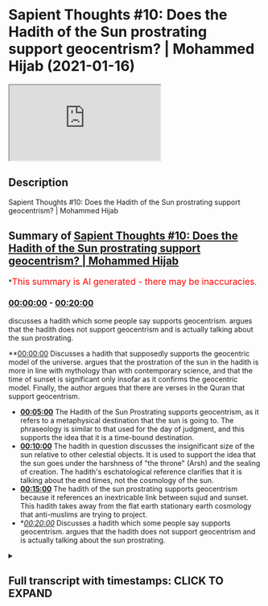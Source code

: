 # Sapient Thoughts #10: Does the Hadith of the Sun prostrating support geocentrism? | Mohammed Hijab (2021-01-16)

<iframe loading='lazy' src='https://www.youtube.com/embed/IQXXeBnVjdo'></iframe>

## Description

Sapient Thoughts #10: Does the Hadith of the Sun prostrating support geocentrism? | Mohammed Hijab

## Summary of [Sapient Thoughts #10: Does the Hadith of the Sun prostrating support geocentrism? | Mohammed Hijab](https://www.youtube.com/watch?v=IQXXeBnVjdo)


*<span style="color:red; font-size:125%">This summary is AI generated - there may be inaccuracies</span>.

### [00:00:00](https://www.youtube.com/watch?v=IQXXeBnVjdo&t=0) - [00:20:00](https://www.youtube.com/watch?v=IQXXeBnVjdo&t=1200)

 discusses a hadith which some people say supports geocentrism. argues that the hadith does not support geocentrism and is actually talking about the sun prostrating.

**[00:00:00](https://www.youtube.com/watch?v=IQXXeBnVjdo&t=0) Discusses a hadith that supposedly supports the geocentric model of the universe. argues that the prostration of the sun in the hadith is more in line with mythology than with contemporary science, and that the time of sunset is significant only insofar as it confirms the geocentric model. Finally, the author argues that there are verses in the Quran that support geocentrism.
* **[00:05:00](https://www.youtube.com/watch?v=IQXXeBnVjdo&t=300)** The Hadith of the Sun Prostrating supports geocentrism, as it refers to a metaphysical destination that the sun is going to. The phraseology is similar to that used for the day of judgment, and this supports the idea that it is a time-bound destination.
* **[00:10:00](https://www.youtube.com/watch?v=IQXXeBnVjdo&t=600)** The hadith in question discusses the insignificant size of the sun relative to other celestial objects. It is used to support the idea that the sun goes under the harshness of "the throne" (Arsh) and the sealing of creation. The hadith's eschatological reference clarifies that it is talking about the end times, not the cosmology of the sun.
* **[00:15:00](https://www.youtube.com/watch?v=IQXXeBnVjdo&t=900)** The hadith of the sun prostrating supports geocentrism because it references an inextricable link between sujud and sunset. This hadith takes away from the flat earth stationary earth cosmology that anti-muslims are trying to project.
* **[00:20:00](https://www.youtube.com/watch?v=IQXXeBnVjdo&t=1200)* Discusses a hadith which some people say supports geocentrism. argues that the hadith does not support geocentrism and is actually talking about the sun prostrating.

<details><summary><h2>Full transcript with timestamps: CLICK TO EXPAND</h2></summary>

[0:00:02](https://youtu.be/IQXXeBnVjdo?t=2) [Music]  
[0:00:16](https://youtu.be/IQXXeBnVjdo?t=16) to another episode of sapient  
[0:00:18](https://youtu.be/IQXXeBnVjdo?t=18) thoughts where we discuss theo  
[0:00:20](https://youtu.be/IQXXeBnVjdo?t=20) philosophical issues  
[0:00:21](https://youtu.be/IQXXeBnVjdo?t=21) we tackle some of those arguments of the  
[0:00:23](https://youtu.be/IQXXeBnVjdo?t=23) detractors of islam  
[0:00:25](https://youtu.be/IQXXeBnVjdo?t=25) in addition to making positive arguments  
[0:00:27](https://youtu.be/IQXXeBnVjdo?t=27) for the veracity  
[0:00:29](https://youtu.be/IQXXeBnVjdo?t=29) of islam today in sha allah what we're  
[0:00:31](https://youtu.be/IQXXeBnVjdo?t=31) going to be doing is dealing with a very  
[0:00:33](https://youtu.be/IQXXeBnVjdo?t=33) prominent hadith that you'll find in  
[0:00:35](https://youtu.be/IQXXeBnVjdo?t=35) many of the  
[0:00:36](https://youtu.be/IQXXeBnVjdo?t=36) anti-islamic apologetics and  
[0:00:39](https://youtu.be/IQXXeBnVjdo?t=39) anti-islamic  
[0:00:40](https://youtu.be/IQXXeBnVjdo?t=40) websites of those individuals who are  
[0:00:42](https://youtu.be/IQXXeBnVjdo?t=42) trying  
[0:00:43](https://youtu.be/IQXXeBnVjdo?t=43) to attack the deen the religion of islam  
[0:00:46](https://youtu.be/IQXXeBnVjdo?t=46) so this is a famous hadith really a  
[0:00:49](https://youtu.be/IQXXeBnVjdo?t=49) cosmological hadith  
[0:00:50](https://youtu.be/IQXXeBnVjdo?t=50) which is mentioned by abu dharr  
[0:00:52](https://youtu.be/IQXXeBnVjdo?t=52) al-khafari and the contention  
[0:00:53](https://youtu.be/IQXXeBnVjdo?t=53) is that this hadith fully supports  
[0:00:56](https://youtu.be/IQXXeBnVjdo?t=56) without a shadow  
[0:00:57](https://youtu.be/IQXXeBnVjdo?t=57) of a doubt a geocentric model  
[0:01:01](https://youtu.be/IQXXeBnVjdo?t=61) and in fact some add to this and say it  
[0:01:04](https://youtu.be/IQXXeBnVjdo?t=64) shows that the quranic picture or that  
[0:01:06](https://youtu.be/IQXXeBnVjdo?t=66) the islamic cosmology  
[0:01:08](https://youtu.be/IQXXeBnVjdo?t=68) generally is that of not only a flat  
[0:01:10](https://youtu.be/IQXXeBnVjdo?t=70) earth which they've said and spoken  
[0:01:12](https://youtu.be/IQXXeBnVjdo?t=72) about and we have a separate video  
[0:01:14](https://youtu.be/IQXXeBnVjdo?t=74) on but one which is flat and stationary  
[0:01:17](https://youtu.be/IQXXeBnVjdo?t=77) and where in which the uh the sun is  
[0:01:20](https://youtu.be/IQXXeBnVjdo?t=80) going around  
[0:01:21](https://youtu.be/IQXXeBnVjdo?t=81) in a geocentric way and thus it's  
[0:01:24](https://youtu.be/IQXXeBnVjdo?t=84) confirming  
[0:01:25](https://youtu.be/IQXXeBnVjdo?t=85) the 7th century you know understanding  
[0:01:28](https://youtu.be/IQXXeBnVjdo?t=88) of cosmology and this is an evidence  
[0:01:31](https://youtu.be/IQXXeBnVjdo?t=91) that it's false so as i've mentioned the  
[0:01:35](https://youtu.be/IQXXeBnVjdo?t=95) discussion of flat earth versus round  
[0:01:37](https://youtu.be/IQXXeBnVjdo?t=97) earth is in a separate video  
[0:01:38](https://youtu.be/IQXXeBnVjdo?t=98) which you can find on this series so if  
[0:01:40](https://youtu.be/IQXXeBnVjdo?t=100) you want to see me talk about that  
[0:01:43](https://youtu.be/IQXXeBnVjdo?t=103) you can pause the video now watch that  
[0:01:44](https://youtu.be/IQXXeBnVjdo?t=104) video and come back  
[0:01:46](https://youtu.be/IQXXeBnVjdo?t=106) now in regards to this particular video  
[0:01:49](https://youtu.be/IQXXeBnVjdo?t=109) let's read the hadith in question and  
[0:01:51](https://youtu.be/IQXXeBnVjdo?t=111) move on  
[0:01:52](https://youtu.be/IQXXeBnVjdo?t=112) to what the specific contentions are so  
[0:01:55](https://youtu.be/IQXXeBnVjdo?t=115) the hadith  
[0:01:56](https://youtu.be/IQXXeBnVjdo?t=116) is narrated by abu dhabi may allah be  
[0:01:59](https://youtu.be/IQXXeBnVjdo?t=119) pleased with him  
[0:02:00](https://youtu.be/IQXXeBnVjdo?t=120) and he said that the prophet sallallahu  
[0:02:01](https://youtu.be/IQXXeBnVjdo?t=121) alaihi wasallam said  
[0:02:04](https://youtu.be/IQXXeBnVjdo?t=124) do you know where the sun set  
[0:02:07](https://youtu.be/IQXXeBnVjdo?t=127) do you know where it goes i said  
[0:02:12](https://youtu.be/IQXXeBnVjdo?t=132) allah and his messenger know best he  
[0:02:14](https://youtu.be/IQXXeBnVjdo?t=134) said it goes and prostrates beneath  
[0:02:16](https://youtu.be/IQXXeBnVjdo?t=136) the throne then it asks for permission  
[0:02:19](https://youtu.be/IQXXeBnVjdo?t=139) to rise  
[0:02:20](https://youtu.be/IQXXeBnVjdo?t=140) and permission is given to it soon it  
[0:02:23](https://youtu.be/IQXXeBnVjdo?t=143) will prostrate  
[0:02:24](https://youtu.be/IQXXeBnVjdo?t=144) and it will ask for permission to rise  
[0:02:27](https://youtu.be/IQXXeBnVjdo?t=147) but permission  
[0:02:27](https://youtu.be/IQXXeBnVjdo?t=147) will not be given to it it will be said  
[0:02:31](https://youtu.be/IQXXeBnVjdo?t=151) to it go back to where you came from  
[0:02:34](https://youtu.be/IQXXeBnVjdo?t=154) so it will arise from its place of  
[0:02:37](https://youtu.be/IQXXeBnVjdo?t=157) setting  
[0:02:37](https://youtu.be/IQXXeBnVjdo?t=157) and that is what allah may allah be  
[0:02:39](https://youtu.be/IQXXeBnVjdo?t=159) glorified may he be glorified  
[0:02:41](https://youtu.be/IQXXeBnVjdo?t=161) refers to in the verse and the son runs  
[0:02:44](https://youtu.be/IQXXeBnVjdo?t=164) on its fixed course for a term appointed  
[0:02:48](https://youtu.be/IQXXeBnVjdo?t=168) and that is a decree of the mighty the  
[0:02:50](https://youtu.be/IQXXeBnVjdo?t=170) all-knowing he's mentioning  
[0:02:52](https://youtu.be/IQXXeBnVjdo?t=172) uh the prophet muhammad mentioning an  
[0:02:53](https://youtu.be/IQXXeBnVjdo?t=173) ayah surah asi in chapter 36 verse  
[0:02:56](https://youtu.be/IQXXeBnVjdo?t=176) number 38  
[0:02:59](https://youtu.be/IQXXeBnVjdo?t=179) that the son runs on an or on a fixed  
[0:03:02](https://youtu.be/IQXXeBnVjdo?t=182) uh term decreed  
[0:03:06](https://youtu.be/IQXXeBnVjdo?t=186) so let's talk about what the contentions  
[0:03:08](https://youtu.be/IQXXeBnVjdo?t=188) are the contentions really you could say  
[0:03:10](https://youtu.be/IQXXeBnVjdo?t=190) are three in number three main  
[0:03:12](https://youtu.be/IQXXeBnVjdo?t=192) contentions  
[0:03:13](https://youtu.be/IQXXeBnVjdo?t=193) the first one relates to this  
[0:03:14](https://youtu.be/IQXXeBnVjdo?t=194) prostration of the sun what do we  
[0:03:16](https://youtu.be/IQXXeBnVjdo?t=196) understand  
[0:03:17](https://youtu.be/IQXXeBnVjdo?t=197) from this uh hadith when we talk about  
[0:03:19](https://youtu.be/IQXXeBnVjdo?t=199) the prostration of the sun  
[0:03:21](https://youtu.be/IQXXeBnVjdo?t=201) is it to be suggested that this is an  
[0:03:23](https://youtu.be/IQXXeBnVjdo?t=203) anthropomorphic or a personified picture  
[0:03:25](https://youtu.be/IQXXeBnVjdo?t=205) of the celestial  
[0:03:26](https://youtu.be/IQXXeBnVjdo?t=206) sphere that is the sun and isn't this  
[0:03:29](https://youtu.be/IQXXeBnVjdo?t=209) more in line with mythology  
[0:03:31](https://youtu.be/IQXXeBnVjdo?t=211) and ancient legend than it is with the  
[0:03:33](https://youtu.be/IQXXeBnVjdo?t=213) scientific contemporaneous reality that  
[0:03:35](https://youtu.be/IQXXeBnVjdo?t=215) we know  
[0:03:36](https://youtu.be/IQXXeBnVjdo?t=216) from examination and from uh  
[0:03:40](https://youtu.be/IQXXeBnVjdo?t=220) advances in science that's number one  
[0:03:42](https://youtu.be/IQXXeBnVjdo?t=222) the second thing is about  
[0:03:43](https://youtu.be/IQXXeBnVjdo?t=223) that the the going how could the sun be  
[0:03:46](https://youtu.be/IQXXeBnVjdo?t=226) going  
[0:03:47](https://youtu.be/IQXXeBnVjdo?t=227) uh underneath the throne and this shows  
[0:03:50](https://youtu.be/IQXXeBnVjdo?t=230) they say  
[0:03:51](https://youtu.be/IQXXeBnVjdo?t=231) the fact that the sun is going somewhere  
[0:03:53](https://youtu.be/IQXXeBnVjdo?t=233) in sunset  
[0:03:54](https://youtu.be/IQXXeBnVjdo?t=234) that it's confirming they say the  
[0:03:57](https://youtu.be/IQXXeBnVjdo?t=237) geocentric picture  
[0:03:59](https://youtu.be/IQXXeBnVjdo?t=239) thirdly they say the time of sunset so  
[0:04:02](https://youtu.be/IQXXeBnVjdo?t=242) why is it that the time of sunset is in  
[0:04:04](https://youtu.be/IQXXeBnVjdo?t=244) any way significant  
[0:04:05](https://youtu.be/IQXXeBnVjdo?t=245) knowing that sunset is at different  
[0:04:07](https://youtu.be/IQXXeBnVjdo?t=247) times at different points of the round  
[0:04:08](https://youtu.be/IQXXeBnVjdo?t=248) earth  
[0:04:10](https://youtu.be/IQXXeBnVjdo?t=250) i know there may be some flat earth is  
[0:04:12](https://youtu.be/IQXXeBnVjdo?t=252) listening to this  
[0:04:13](https://youtu.be/IQXXeBnVjdo?t=253) and as i've said there's a video for you  
[0:04:15](https://youtu.be/IQXXeBnVjdo?t=255) guys or for other people  
[0:04:17](https://youtu.be/IQXXeBnVjdo?t=257) uh about the flowers so that's these are  
[0:04:19](https://youtu.be/IQXXeBnVjdo?t=259) the three main contentions  
[0:04:21](https://youtu.be/IQXXeBnVjdo?t=261) so let's deal with them one by one and  
[0:04:24](https://youtu.be/IQXXeBnVjdo?t=264) in terms of verses of the quran  
[0:04:26](https://youtu.be/IQXXeBnVjdo?t=266) we'll be discussing those verses  
[0:04:29](https://youtu.be/IQXXeBnVjdo?t=269) of the quran which people try to use to  
[0:04:31](https://youtu.be/IQXXeBnVjdo?t=271) refer to geocentrism  
[0:04:33](https://youtu.be/IQXXeBnVjdo?t=273) in an entirely different video so the  
[0:04:35](https://youtu.be/IQXXeBnVjdo?t=275) first issue that people have  
[0:04:36](https://youtu.be/IQXXeBnVjdo?t=276) is in relation to prostration they say  
[0:04:39](https://youtu.be/IQXXeBnVjdo?t=279) what is this prostration  
[0:04:49](https://youtu.be/IQXXeBnVjdo?t=289) that everything in the heavens and the  
[0:04:51](https://youtu.be/IQXXeBnVjdo?t=291) earth  
[0:04:53](https://youtu.be/IQXXeBnVjdo?t=293) you know glorifies allah and nothing  
[0:04:57](https://youtu.be/IQXXeBnVjdo?t=297) in the heavens and the earth does  
[0:04:58](https://youtu.be/IQXXeBnVjdo?t=298) anything but glorify  
[0:05:00](https://youtu.be/IQXXeBnVjdo?t=300) allah but you do not understand the way  
[0:05:03](https://youtu.be/IQXXeBnVjdo?t=303) in which  
[0:05:04](https://youtu.be/IQXXeBnVjdo?t=304) that takes place so this verse shows  
[0:05:07](https://youtu.be/IQXXeBnVjdo?t=307) that the celestial bodies the inanimate  
[0:05:10](https://youtu.be/IQXXeBnVjdo?t=310) objects all of those things  
[0:05:12](https://youtu.be/IQXXeBnVjdo?t=312) in the world whether living or not has a  
[0:05:15](https://youtu.be/IQXXeBnVjdo?t=315) means  
[0:05:16](https://youtu.be/IQXXeBnVjdo?t=316) of glorifying allah and this is actually  
[0:05:19](https://youtu.be/IQXXeBnVjdo?t=319) in the realm  
[0:05:20](https://youtu.be/IQXXeBnVjdo?t=320) of the metaphysical so science does not  
[0:05:23](https://youtu.be/IQXXeBnVjdo?t=323) tap  
[0:05:23](https://youtu.be/IQXXeBnVjdo?t=323) into this and it has nothing to do with  
[0:05:26](https://youtu.be/IQXXeBnVjdo?t=326) science  
[0:05:26](https://youtu.be/IQXXeBnVjdo?t=326) in fact the quran explicitly says  
[0:05:29](https://youtu.be/IQXXeBnVjdo?t=329) let's be hap in other words  
[0:05:33](https://youtu.be/IQXXeBnVjdo?t=333) the sun and the moon and or the universe  
[0:05:37](https://youtu.be/IQXXeBnVjdo?t=337) it has a way of glorifying allah  
[0:05:39](https://youtu.be/IQXXeBnVjdo?t=339) subhanahu wa ta'ala  
[0:05:41](https://youtu.be/IQXXeBnVjdo?t=341) which is distinctly different distinctly  
[0:05:44](https://youtu.be/IQXXeBnVjdo?t=344) different from the way in which we do so  
[0:05:46](https://youtu.be/IQXXeBnVjdo?t=346) so to try and impose an  
[0:05:48](https://youtu.be/IQXXeBnVjdo?t=348) anthropomorphized or a personified  
[0:05:50](https://youtu.be/IQXXeBnVjdo?t=350) understanding on the celestial spheres  
[0:05:53](https://youtu.be/IQXXeBnVjdo?t=353) or the inanimate objects  
[0:05:55](https://youtu.be/IQXXeBnVjdo?t=355) is nothing but going against the quran  
[0:05:58](https://youtu.be/IQXXeBnVjdo?t=358) and a misunderstanding of the entirety  
[0:06:00](https://youtu.be/IQXXeBnVjdo?t=360) of the quran  
[0:06:00](https://youtu.be/IQXXeBnVjdo?t=360) so the prostration is not a prostration  
[0:06:03](https://youtu.be/IQXXeBnVjdo?t=363) like  
[0:06:04](https://youtu.be/IQXXeBnVjdo?t=364) you know where you put your head on the  
[0:06:05](https://youtu.be/IQXXeBnVjdo?t=365) floor or the fact that prostration  
[0:06:07](https://youtu.be/IQXXeBnVjdo?t=367) requires  
[0:06:08](https://youtu.be/IQXXeBnVjdo?t=368) stationary action from the human actor  
[0:06:11](https://youtu.be/IQXXeBnVjdo?t=371) in fact  
[0:06:12](https://youtu.be/IQXXeBnVjdo?t=372) with different uh species different  
[0:06:15](https://youtu.be/IQXXeBnVjdo?t=375) animals different inanimate objects  
[0:06:17](https://youtu.be/IQXXeBnVjdo?t=377) different spheres  
[0:06:18](https://youtu.be/IQXXeBnVjdo?t=378) the the prostration does not in any way  
[0:06:20](https://youtu.be/IQXXeBnVjdo?t=380) need to be correlated  
[0:06:22](https://youtu.be/IQXXeBnVjdo?t=382) with such human prostration it's not  
[0:06:24](https://youtu.be/IQXXeBnVjdo?t=384) like the sun is growing  
[0:06:25](https://youtu.be/IQXXeBnVjdo?t=385) arms and a forehead and is throwing  
[0:06:27](https://youtu.be/IQXXeBnVjdo?t=387) itself on the floor  
[0:06:29](https://youtu.be/IQXXeBnVjdo?t=389) this is not the understanding in fact  
[0:06:30](https://youtu.be/IQXXeBnVjdo?t=390) the quran refutes this understanding  
[0:06:32](https://youtu.be/IQXXeBnVjdo?t=392) very categorically  
[0:06:34](https://youtu.be/IQXXeBnVjdo?t=394) so this very literary it's not even  
[0:06:37](https://youtu.be/IQXXeBnVjdo?t=397) literal it's a literalistic reading  
[0:06:39](https://youtu.be/IQXXeBnVjdo?t=399) of the quran the hadith is is is the  
[0:06:42](https://youtu.be/IQXXeBnVjdo?t=402) first point  
[0:06:43](https://youtu.be/IQXXeBnVjdo?t=403) is the first point of confusion for  
[0:06:45](https://youtu.be/IQXXeBnVjdo?t=405) those individuals who try and ask about  
[0:06:47](https://youtu.be/IQXXeBnVjdo?t=407) the prostration  
[0:06:48](https://youtu.be/IQXXeBnVjdo?t=408) so clearly here the prostration is  
[0:06:50](https://youtu.be/IQXXeBnVjdo?t=410) referring to something which is  
[0:06:52](https://youtu.be/IQXXeBnVjdo?t=412) metaphysical and untappable by the  
[0:06:54](https://youtu.be/IQXXeBnVjdo?t=414) scientific method  
[0:06:55](https://youtu.be/IQXXeBnVjdo?t=415) and one can say that you know the  
[0:06:57](https://youtu.be/IQXXeBnVjdo?t=417) prostration not just the prostration  
[0:07:00](https://youtu.be/IQXXeBnVjdo?t=420) but the submission of the sun  
[0:07:03](https://youtu.be/IQXXeBnVjdo?t=423) the islam and the sujood of the sun  
[0:07:06](https://youtu.be/IQXXeBnVjdo?t=426) is expected since allah subhanahu wa  
[0:07:09](https://youtu.be/IQXXeBnVjdo?t=429) ta'ala  
[0:07:09](https://youtu.be/IQXXeBnVjdo?t=429) talks about that the heavens and the  
[0:07:12](https://youtu.be/IQXXeBnVjdo?t=432) earth will obey  
[0:07:14](https://youtu.be/IQXXeBnVjdo?t=434) allah  
[0:07:16](https://youtu.be/IQXXeBnVjdo?t=436) willingly or unwillingly in other words  
[0:07:18](https://youtu.be/IQXXeBnVjdo?t=438) they're obeying the laws of allah  
[0:07:20](https://youtu.be/IQXXeBnVjdo?t=440) subhanahu wa'ta'ala  
[0:07:21](https://youtu.be/IQXXeBnVjdo?t=441) now some individuals will say so why  
[0:07:24](https://youtu.be/IQXXeBnVjdo?t=444) does the hadith say that the prophet  
[0:07:26](https://youtu.be/IQXXeBnVjdo?t=446) muhammad sallam is saying that the sun  
[0:07:28](https://youtu.be/IQXXeBnVjdo?t=448) is going somewhere or to an appointed  
[0:07:32](https://youtu.be/IQXXeBnVjdo?t=452) destination in the first place  
[0:07:34](https://youtu.be/IQXXeBnVjdo?t=454) now i want you guys to to understand in  
[0:07:37](https://youtu.be/IQXXeBnVjdo?t=457) the arabic language there's two things  
[0:07:38](https://youtu.be/IQXXeBnVjdo?t=458) something called  
[0:07:39](https://youtu.be/IQXXeBnVjdo?t=459) zaman and that basically  
[0:07:43](https://youtu.be/IQXXeBnVjdo?t=463) when you're referring to destinations  
[0:07:45](https://youtu.be/IQXXeBnVjdo?t=465) there are two types of destination  
[0:07:47](https://youtu.be/IQXXeBnVjdo?t=467) time-bound ones and place-bound  
[0:07:50](https://youtu.be/IQXXeBnVjdo?t=470) ones as we'll come to know with this  
[0:07:53](https://youtu.be/IQXXeBnVjdo?t=473) particular hadith and the area in which  
[0:07:56](https://youtu.be/IQXXeBnVjdo?t=476) links with this particular which the  
[0:07:58](https://youtu.be/IQXXeBnVjdo?t=478) prophet sallah mentioned itself  
[0:08:01](https://youtu.be/IQXXeBnVjdo?t=481) the son we know from tafsir  
[0:08:04](https://youtu.be/IQXXeBnVjdo?t=484) is going towards the day of judgment  
[0:08:08](https://youtu.be/IQXXeBnVjdo?t=488) and this is the tafseer of chapter 36  
[0:08:10](https://youtu.be/IQXXeBnVjdo?t=490) number 38 where it says  
[0:08:14](https://youtu.be/IQXXeBnVjdo?t=494) that the sun is running to a destination  
[0:08:18](https://youtu.be/IQXXeBnVjdo?t=498) what destination is it is a time-bound  
[0:08:20](https://youtu.be/IQXXeBnVjdo?t=500) destination or is it a place-bound  
[0:08:21](https://youtu.be/IQXXeBnVjdo?t=501) destination  
[0:08:22](https://youtu.be/IQXXeBnVjdo?t=502) so the exegetes of islam the medieval  
[0:08:24](https://youtu.be/IQXXeBnVjdo?t=504) exegetes are talking about the end of  
[0:08:27](https://youtu.be/IQXXeBnVjdo?t=507) day so this is  
[0:08:28](https://youtu.be/IQXXeBnVjdo?t=508) eschatological in nature it's not  
[0:08:30](https://youtu.be/IQXXeBnVjdo?t=510) talking about a particular place where  
[0:08:32](https://youtu.be/IQXXeBnVjdo?t=512) in which this is going  
[0:08:34](https://youtu.be/IQXXeBnVjdo?t=514) uh whether this those who espouse the  
[0:08:36](https://youtu.be/IQXXeBnVjdo?t=516) scientific miracles narrative says the  
[0:08:38](https://youtu.be/IQXXeBnVjdo?t=518) solar apex  
[0:08:39](https://youtu.be/IQXXeBnVjdo?t=519) and those who want to talk about the uh  
[0:08:42](https://youtu.be/IQXXeBnVjdo?t=522) you know the  
[0:08:43](https://youtu.be/IQXXeBnVjdo?t=523) the scientific errors narrative are  
[0:08:44](https://youtu.be/IQXXeBnVjdo?t=524) going to say is beneath the earth  
[0:08:46](https://youtu.be/IQXXeBnVjdo?t=526) both of which are not indicated by the  
[0:08:48](https://youtu.be/IQXXeBnVjdo?t=528) primary text and what's the evidence of  
[0:08:50](https://youtu.be/IQXXeBnVjdo?t=530) this  
[0:08:51](https://youtu.be/IQXXeBnVjdo?t=531) the evidence of this is the exact  
[0:08:52](https://youtu.be/IQXXeBnVjdo?t=532) phraseology the exact terminology  
[0:08:55](https://youtu.be/IQXXeBnVjdo?t=535) of the of the hab of going is mentioned  
[0:08:58](https://youtu.be/IQXXeBnVjdo?t=538) in the quran where is it mentioned is  
[0:09:00](https://youtu.be/IQXXeBnVjdo?t=540) mentioned in chapter 37  
[0:09:02](https://youtu.be/IQXXeBnVjdo?t=542) and verse number 99 well well where the  
[0:09:04](https://youtu.be/IQXXeBnVjdo?t=544) allah  
[0:09:05](https://youtu.be/IQXXeBnVjdo?t=545) narrates that ibrahim is saying  
[0:09:11](https://youtu.be/IQXXeBnVjdo?t=551) i am going to allah and he will guide me  
[0:09:15](https://youtu.be/IQXXeBnVjdo?t=555) the same  
[0:09:16](https://youtu.be/IQXXeBnVjdo?t=556) exact phraseology  
[0:09:20](https://youtu.be/IQXXeBnVjdo?t=560) i am going now what does this mean does  
[0:09:23](https://youtu.be/IQXXeBnVjdo?t=563) that mean that  
[0:09:24](https://youtu.be/IQXXeBnVjdo?t=564) somehow abraham is doing an israel  
[0:09:27](https://youtu.be/IQXXeBnVjdo?t=567) maharaja you know of his own no it  
[0:09:29](https://youtu.be/IQXXeBnVjdo?t=569) doesn't mean that it means  
[0:09:31](https://youtu.be/IQXXeBnVjdo?t=571) as qatar says that this is in many ways  
[0:09:33](https://youtu.be/IQXXeBnVjdo?t=573) a figurative  
[0:09:35](https://youtu.be/IQXXeBnVjdo?t=575) kind of going or if you don't want to  
[0:09:37](https://youtu.be/IQXXeBnVjdo?t=577) say it's a figurative kind of going  
[0:09:39](https://youtu.be/IQXXeBnVjdo?t=579) uh or something which is metaphoric then  
[0:09:41](https://youtu.be/IQXXeBnVjdo?t=581) you could say he is going with his  
[0:09:43](https://youtu.be/IQXXeBnVjdo?t=583) as pattada says who's part of the self  
[0:09:45](https://youtu.be/IQXXeBnVjdo?t=585) of the predecessors  
[0:09:47](https://youtu.be/IQXXeBnVjdo?t=587) he says this means that ibrahim is going  
[0:09:50](https://youtu.be/IQXXeBnVjdo?t=590) with his hammel  
[0:09:51](https://youtu.be/IQXXeBnVjdo?t=591) with his knee with his kalb with his  
[0:09:53](https://youtu.be/IQXXeBnVjdo?t=593) knee meaning with his intentions with  
[0:09:54](https://youtu.be/IQXXeBnVjdo?t=594) his khal meaning with his heart meaning  
[0:09:56](https://youtu.be/IQXXeBnVjdo?t=596) this the hab or this going it's not  
[0:09:59](https://youtu.be/IQXXeBnVjdo?t=599) talking about  
[0:10:00](https://youtu.be/IQXXeBnVjdo?t=600) a place bound going now bear that in  
[0:10:03](https://youtu.be/IQXXeBnVjdo?t=603) mind  
[0:10:04](https://youtu.be/IQXXeBnVjdo?t=604) because there's another hadith which is  
[0:10:05](https://youtu.be/IQXXeBnVjdo?t=605) extremely important  
[0:10:07](https://youtu.be/IQXXeBnVjdo?t=607) maybe ironically but definitely  
[0:10:08](https://youtu.be/IQXXeBnVjdo?t=608) interestingly narrated also by abu dhabi  
[0:10:12](https://youtu.be/IQXXeBnVjdo?t=612) i'll tell you why this is important he  
[0:10:14](https://youtu.be/IQXXeBnVjdo?t=614) says that the prophet muhammad said  
[0:10:16](https://youtu.be/IQXXeBnVjdo?t=616) the seven heavens and the seventh earth  
[0:10:18](https://youtu.be/IQXXeBnVjdo?t=618) in comparison to the corsi is nothing  
[0:10:20](https://youtu.be/IQXXeBnVjdo?t=620) but  
[0:10:21](https://youtu.be/IQXXeBnVjdo?t=621) a ring thrown in the desert and  
[0:10:24](https://youtu.be/IQXXeBnVjdo?t=624) certainly the hugeness of the hajj over  
[0:10:25](https://youtu.be/IQXXeBnVjdo?t=625) the course is like the desert over that  
[0:10:27](https://youtu.be/IQXXeBnVjdo?t=627) ring allahu akbar  
[0:10:29](https://youtu.be/IQXXeBnVjdo?t=629) allah the magnitude  
[0:10:33](https://youtu.be/IQXXeBnVjdo?t=633) of the hulk of the creation of allah  
[0:10:35](https://youtu.be/IQXXeBnVjdo?t=635) subhanahu wa ta'ala  
[0:10:36](https://youtu.be/IQXXeBnVjdo?t=636) look at that that the entire seven  
[0:10:39](https://youtu.be/IQXXeBnVjdo?t=639) heavens  
[0:10:40](https://youtu.be/IQXXeBnVjdo?t=640) is like a ring thrown in the desert  
[0:10:42](https://youtu.be/IQXXeBnVjdo?t=642) compared to the kursi now the corsi is  
[0:10:44](https://youtu.be/IQXXeBnVjdo?t=644) roughly translated as the footstool of  
[0:10:46](https://youtu.be/IQXXeBnVjdo?t=646) allah subhanahu wa ta'ala but it's  
[0:10:47](https://youtu.be/IQXXeBnVjdo?t=647) something which is not  
[0:10:49](https://youtu.be/IQXXeBnVjdo?t=649) okay they cannot be imagined and then  
[0:10:51](https://youtu.be/IQXXeBnVjdo?t=651) that compared to the arsh which is the  
[0:10:52](https://youtu.be/IQXXeBnVjdo?t=652) throne  
[0:10:53](https://youtu.be/IQXXeBnVjdo?t=653) and also the sealing of creation is is  
[0:10:56](https://youtu.be/IQXXeBnVjdo?t=656) insignificant as well  
[0:10:58](https://youtu.be/IQXXeBnVjdo?t=658) now why am i mentioning this because the  
[0:11:01](https://youtu.be/IQXXeBnVjdo?t=661) question is  
[0:11:02](https://youtu.be/IQXXeBnVjdo?t=662) is there something that the sun does or  
[0:11:05](https://youtu.be/IQXXeBnVjdo?t=665) could there be on the  
[0:11:06](https://youtu.be/IQXXeBnVjdo?t=666) islamic cosmology something that the sun  
[0:11:10](https://youtu.be/IQXXeBnVjdo?t=670) does or somewhere  
[0:11:11](https://youtu.be/IQXXeBnVjdo?t=671) where the insignificant sun which is  
[0:11:14](https://youtu.be/IQXXeBnVjdo?t=674) placed  
[0:11:15](https://youtu.be/IQXXeBnVjdo?t=675) in the dunya in the worldly heaven how  
[0:11:18](https://youtu.be/IQXXeBnVjdo?t=678) do we know it's in the worldly heaven  
[0:11:19](https://youtu.be/IQXXeBnVjdo?t=679) because allah says  
[0:11:24](https://youtu.be/IQXXeBnVjdo?t=684) anywhere with the celestial objects in  
[0:11:26](https://youtu.be/IQXXeBnVjdo?t=686) chapter 67 verse number four  
[0:11:28](https://youtu.be/IQXXeBnVjdo?t=688) that is dunya so one of the seven  
[0:11:31](https://youtu.be/IQXXeBnVjdo?t=691) heavens  
[0:11:32](https://youtu.be/IQXXeBnVjdo?t=692) and then you have the kursi which is  
[0:11:34](https://youtu.be/IQXXeBnVjdo?t=694) like a ring compared to that  
[0:11:36](https://youtu.be/IQXXeBnVjdo?t=696) the movement of the sun in in this  
[0:11:38](https://youtu.be/IQXXeBnVjdo?t=698) context of the grand  
[0:11:40](https://youtu.be/IQXXeBnVjdo?t=700) scheme the cosmological grand scheme of  
[0:11:43](https://youtu.be/IQXXeBnVjdo?t=703) things  
[0:11:44](https://youtu.be/IQXXeBnVjdo?t=704) is completely insignificant  
[0:11:47](https://youtu.be/IQXXeBnVjdo?t=707) does it mean to say that and this is  
[0:11:49](https://youtu.be/IQXXeBnVjdo?t=709) another question does it mean to say  
[0:11:51](https://youtu.be/IQXXeBnVjdo?t=711) that if it's going under the harsh  
[0:11:53](https://youtu.be/IQXXeBnVjdo?t=713) is the assumption the false assumption  
[0:11:56](https://youtu.be/IQXXeBnVjdo?t=716) that  
[0:11:57](https://youtu.be/IQXXeBnVjdo?t=717) it wasn't underdarsh in the first place  
[0:11:59](https://youtu.be/IQXXeBnVjdo?t=719) or the throne  
[0:12:00](https://youtu.be/IQXXeBnVjdo?t=720) it must have been underdarsh because  
[0:12:02](https://youtu.be/IQXXeBnVjdo?t=722) according to this hadith i've just  
[0:12:03](https://youtu.be/IQXXeBnVjdo?t=723) mentioned  
[0:12:04](https://youtu.be/IQXXeBnVjdo?t=724) and other things in the quran as well  
[0:12:08](https://youtu.be/IQXXeBnVjdo?t=728) other that  
[0:12:12](https://youtu.be/IQXXeBnVjdo?t=732) the throne is the ceiling of creation so  
[0:12:15](https://youtu.be/IQXXeBnVjdo?t=735) there's nothing that can be  
[0:12:17](https://youtu.be/IQXXeBnVjdo?t=737) contained within the creation that would  
[0:12:19](https://youtu.be/IQXXeBnVjdo?t=739) not be in any way under the arch in the  
[0:12:21](https://youtu.be/IQXXeBnVjdo?t=741) first place  
[0:12:22](https://youtu.be/IQXXeBnVjdo?t=742) from the quranic cosmological  
[0:12:24](https://youtu.be/IQXXeBnVjdo?t=744) perspective thus  
[0:12:26](https://youtu.be/IQXXeBnVjdo?t=746) the sun was always underneath dash  
[0:12:30](https://youtu.be/IQXXeBnVjdo?t=750) in as much the same way as ibrahim was  
[0:12:32](https://youtu.be/IQXXeBnVjdo?t=752) always on the earth  
[0:12:34](https://youtu.be/IQXXeBnVjdo?t=754) when he said innit  
[0:12:38](https://youtu.be/IQXXeBnVjdo?t=758) and so it's not insignificant to say  
[0:12:40](https://youtu.be/IQXXeBnVjdo?t=760) that i'm going somewhere or that someone  
[0:12:42](https://youtu.be/IQXXeBnVjdo?t=762) is going somewhere  
[0:12:43](https://youtu.be/IQXXeBnVjdo?t=763) or to some time when in fact they are  
[0:12:47](https://youtu.be/IQXXeBnVjdo?t=767) staying  
[0:12:47](https://youtu.be/IQXXeBnVjdo?t=767) in the same course that they are on a  
[0:12:50](https://youtu.be/IQXXeBnVjdo?t=770) physical  
[0:12:51](https://youtu.be/IQXXeBnVjdo?t=771) trajectory level so this question of  
[0:12:55](https://youtu.be/IQXXeBnVjdo?t=775) going somewhere that the hab the going  
[0:12:59](https://youtu.be/IQXXeBnVjdo?t=779) of the sun is one that has been confused  
[0:13:02](https://youtu.be/IQXXeBnVjdo?t=782) by the compounded ignorance of those who  
[0:13:05](https://youtu.be/IQXXeBnVjdo?t=785) fail to look  
[0:13:06](https://youtu.be/IQXXeBnVjdo?t=786) at the entire corpus of the quran and  
[0:13:08](https://youtu.be/IQXXeBnVjdo?t=788) sunnah  
[0:13:09](https://youtu.be/IQXXeBnVjdo?t=789) especially in the phraseological usage  
[0:13:12](https://youtu.be/IQXXeBnVjdo?t=792) of the key terms  
[0:13:13](https://youtu.be/IQXXeBnVjdo?t=793) that we have just mentioned also to add  
[0:13:16](https://youtu.be/IQXXeBnVjdo?t=796) it's very important we said we started  
[0:13:17](https://youtu.be/IQXXeBnVjdo?t=797) this segment off by talking about that  
[0:13:20](https://youtu.be/IQXXeBnVjdo?t=800) there are two kinds of  
[0:13:21](https://youtu.be/IQXXeBnVjdo?t=801) zeman and mccann or place and time okay  
[0:13:24](https://youtu.be/IQXXeBnVjdo?t=804) in the arabic language and both of them  
[0:13:25](https://youtu.be/IQXXeBnVjdo?t=805) have  
[0:13:26](https://youtu.be/IQXXeBnVjdo?t=806) for all intents and purposes exactly the  
[0:13:28](https://youtu.be/IQXXeBnVjdo?t=808) same grammatical  
[0:13:29](https://youtu.be/IQXXeBnVjdo?t=809) and usually the same phraseological and  
[0:13:32](https://youtu.be/IQXXeBnVjdo?t=812) semantical  
[0:13:32](https://youtu.be/IQXXeBnVjdo?t=812) structures now here we said  
[0:13:36](https://youtu.be/IQXXeBnVjdo?t=816) that the the hab of the sun or the going  
[0:13:40](https://youtu.be/IQXXeBnVjdo?t=820) of the sun  
[0:13:41](https://youtu.be/IQXXeBnVjdo?t=821) is not in reference to the  
[0:13:44](https://youtu.be/IQXXeBnVjdo?t=824) actual going the physical going but in  
[0:13:47](https://youtu.be/IQXXeBnVjdo?t=827) fact it's about it's a time  
[0:13:48](https://youtu.be/IQXXeBnVjdo?t=828) bound  
[0:13:52](https://youtu.be/IQXXeBnVjdo?t=832) not mccann restriction and what is the  
[0:13:54](https://youtu.be/IQXXeBnVjdo?t=834) evidence of this from the sunnah  
[0:13:56](https://youtu.be/IQXXeBnVjdo?t=836) the evidence of this from the sunnah is  
[0:13:58](https://youtu.be/IQXXeBnVjdo?t=838) that the prophet muhammad  
[0:14:02](https://youtu.be/IQXXeBnVjdo?t=842) he ended the hadith with the vikra or  
[0:14:06](https://youtu.be/IQXXeBnVjdo?t=846) the  
[0:14:06](https://youtu.be/IQXXeBnVjdo?t=846) mentioning of washington  
[0:14:10](https://youtu.be/IQXXeBnVjdo?t=850) and the son runs to an er a determined  
[0:14:15](https://youtu.be/IQXXeBnVjdo?t=855) uh  
[0:14:16](https://youtu.be/IQXXeBnVjdo?t=856) a determined to a a a place slash time  
[0:14:20](https://youtu.be/IQXXeBnVjdo?t=860) determined it can be either  
[0:14:21](https://youtu.be/IQXXeBnVjdo?t=861) and we said here that almost all the  
[0:14:24](https://youtu.be/IQXXeBnVjdo?t=864) exegetes  
[0:14:26](https://youtu.be/IQXXeBnVjdo?t=866) agree that it's an eschatological  
[0:14:28](https://youtu.be/IQXXeBnVjdo?t=868) referencing meaning  
[0:14:29](https://youtu.be/IQXXeBnVjdo?t=869) it's talking about the end times and the  
[0:14:31](https://youtu.be/IQXXeBnVjdo?t=871) day  
[0:14:32](https://youtu.be/IQXXeBnVjdo?t=872) of judgment so this shows that when he  
[0:14:35](https://youtu.be/IQXXeBnVjdo?t=875) was referring to abu dhabi about  
[0:14:37](https://youtu.be/IQXXeBnVjdo?t=877) the hell of the sun it was for  
[0:14:40](https://youtu.be/IQXXeBnVjdo?t=880) eschatological reasons  
[0:14:41](https://youtu.be/IQXXeBnVjdo?t=881) rather than cosmological reasons  
[0:14:45](https://youtu.be/IQXXeBnVjdo?t=885) and now this is where probably the  
[0:14:48](https://youtu.be/IQXXeBnVjdo?t=888) biggest  
[0:14:49](https://youtu.be/IQXXeBnVjdo?t=889) issue that people have with this hadith  
[0:14:51](https://youtu.be/IQXXeBnVjdo?t=891) lies which is  
[0:14:53](https://youtu.be/IQXXeBnVjdo?t=893) in the understanding that is it  
[0:14:56](https://youtu.be/IQXXeBnVjdo?t=896) why did the prophet muhammad mention  
[0:14:58](https://youtu.be/IQXXeBnVjdo?t=898) this at sunset time  
[0:14:59](https://youtu.be/IQXXeBnVjdo?t=899) and they say this is probably the  
[0:15:01](https://youtu.be/IQXXeBnVjdo?t=901) biggest indication of geocentricity  
[0:15:03](https://youtu.be/IQXXeBnVjdo?t=903) or geocentrism and the answer to this is  
[0:15:06](https://youtu.be/IQXXeBnVjdo?t=906) actually ironically  
[0:15:07](https://youtu.be/IQXXeBnVjdo?t=907) that this is probably if you want to use  
[0:15:10](https://youtu.be/IQXXeBnVjdo?t=910) anything if you want to mention  
[0:15:12](https://youtu.be/IQXXeBnVjdo?t=912) cosmology in this uh this this sense  
[0:15:15](https://youtu.be/IQXXeBnVjdo?t=915) would would uh validate the heliocentric  
[0:15:18](https://youtu.be/IQXXeBnVjdo?t=918) model how is that possible  
[0:15:20](https://youtu.be/IQXXeBnVjdo?t=920) it could validate the heliocentric what  
[0:15:21](https://youtu.be/IQXXeBnVjdo?t=921) i was saying this is hadith is  
[0:15:23](https://youtu.be/IQXXeBnVjdo?t=923) heliocentric but that's not my claim  
[0:15:25](https://youtu.be/IQXXeBnVjdo?t=925) just to be clear  
[0:15:26](https://youtu.be/IQXXeBnVjdo?t=926) just as i would say it's not right to  
[0:15:28](https://youtu.be/IQXXeBnVjdo?t=928) say it's talking about geocentrism  
[0:15:30](https://youtu.be/IQXXeBnVjdo?t=930) but why is that you see the prophet  
[0:15:33](https://youtu.be/IQXXeBnVjdo?t=933) salallahu  
[0:15:34](https://youtu.be/IQXXeBnVjdo?t=934) he mentioned this hadith at the time of  
[0:15:36](https://youtu.be/IQXXeBnVjdo?t=936) sunset  
[0:15:37](https://youtu.be/IQXXeBnVjdo?t=937) now if the assumption is since he  
[0:15:40](https://youtu.be/IQXXeBnVjdo?t=940) mentioned it in the time of sunset  
[0:15:42](https://youtu.be/IQXXeBnVjdo?t=942) that has to do with the movement of the  
[0:15:43](https://youtu.be/IQXXeBnVjdo?t=943) sun because  
[0:15:45](https://youtu.be/IQXXeBnVjdo?t=945) the sujud he says that the sun set  
[0:15:48](https://youtu.be/IQXXeBnVjdo?t=948) and then it asked for permission to rise  
[0:15:51](https://youtu.be/IQXXeBnVjdo?t=951) again from allah to the throne and ask  
[0:15:53](https://youtu.be/IQXXeBnVjdo?t=953) permission to rise  
[0:15:54](https://youtu.be/IQXXeBnVjdo?t=954) again now if you think about it there is  
[0:15:56](https://youtu.be/IQXXeBnVjdo?t=956) a verse in the quran  
[0:15:58](https://youtu.be/IQXXeBnVjdo?t=958) which is very powerful and telling it is  
[0:16:01](https://youtu.be/IQXXeBnVjdo?t=961) in chapter 22 verse number 18. what  
[0:16:03](https://youtu.be/IQXXeBnVjdo?t=963) allah says  
[0:16:12](https://youtu.be/IQXXeBnVjdo?t=972) and then the verse continues do you not  
[0:16:14](https://youtu.be/IQXXeBnVjdo?t=974) see  
[0:16:15](https://youtu.be/IQXXeBnVjdo?t=975) that to allah prostrate all things  
[0:16:19](https://youtu.be/IQXXeBnVjdo?t=979) in the heavens and in on the earth  
[0:16:23](https://youtu.be/IQXXeBnVjdo?t=983) and the shams the sun and the moon  
[0:16:26](https://youtu.be/IQXXeBnVjdo?t=986) wait a minute wait a minute why is this  
[0:16:28](https://youtu.be/IQXXeBnVjdo?t=988) significant  
[0:16:29](https://youtu.be/IQXXeBnVjdo?t=989) because if there is an inextricable link  
[0:16:32](https://youtu.be/IQXXeBnVjdo?t=992) that is to be made between the sujud  
[0:16:36](https://youtu.be/IQXXeBnVjdo?t=996) the prostrate the prostrating to  
[0:16:39](https://youtu.be/IQXXeBnVjdo?t=999) under the sun sorry the prostrating of  
[0:16:42](https://youtu.be/IQXXeBnVjdo?t=1002) the sun  
[0:16:44](https://youtu.be/IQXXeBnVjdo?t=1004) and the sunset  
[0:16:48](https://youtu.be/IQXXeBnVjdo?t=1008) if there's an inextricable link the  
[0:16:50](https://youtu.be/IQXXeBnVjdo?t=1010) quran says  
[0:16:52](https://youtu.be/IQXXeBnVjdo?t=1012) yes and it's mentioned in  
[0:16:55](https://youtu.be/IQXXeBnVjdo?t=1015) which means it's a continuous present  
[0:16:57](https://youtu.be/IQXXeBnVjdo?t=1017) tense wait a minute  
[0:16:59](https://youtu.be/IQXXeBnVjdo?t=1019) what does this mean it means to say that  
[0:17:00](https://youtu.be/IQXXeBnVjdo?t=1020) the sun  
[0:17:02](https://youtu.be/IQXXeBnVjdo?t=1022) is always prostrating to allah it's not  
[0:17:06](https://youtu.be/IQXXeBnVjdo?t=1026) doing it  
[0:17:07](https://youtu.be/IQXXeBnVjdo?t=1027) in the past it's not sajid allah and  
[0:17:09](https://youtu.be/IQXXeBnVjdo?t=1029) it's not doing it in the future or it's  
[0:17:11](https://youtu.be/IQXXeBnVjdo?t=1031) going to do it in the future say yes  
[0:17:14](https://youtu.be/IQXXeBnVjdo?t=1034) yes because these would be the things  
[0:17:16](https://youtu.be/IQXXeBnVjdo?t=1036) you'd have to put proof  
[0:17:18](https://youtu.be/IQXXeBnVjdo?t=1038) in the prefix of the word is saying yes  
[0:17:21](https://youtu.be/IQXXeBnVjdo?t=1041) which means it's happening continuously  
[0:17:24](https://youtu.be/IQXXeBnVjdo?t=1044) in the present  
[0:17:27](https://youtu.be/IQXXeBnVjdo?t=1047) wait a minute if this means what it says  
[0:17:31](https://youtu.be/IQXXeBnVjdo?t=1051) that it would say it would suggest  
[0:17:34](https://youtu.be/IQXXeBnVjdo?t=1054) that so long as the sun is prostrating  
[0:17:38](https://youtu.be/IQXXeBnVjdo?t=1058) it's also setting and obviously  
[0:17:41](https://youtu.be/IQXXeBnVjdo?t=1061) if we now want to introduce the flat  
[0:17:44](https://youtu.be/IQXXeBnVjdo?t=1064) earth  
[0:17:44](https://youtu.be/IQXXeBnVjdo?t=1064) stationary earth cosmology which those  
[0:17:48](https://youtu.be/IQXXeBnVjdo?t=1068) detractors of islam are insisting  
[0:17:51](https://youtu.be/IQXXeBnVjdo?t=1071) on their websites and on their  
[0:17:54](https://youtu.be/IQXXeBnVjdo?t=1074) anti-islamic apologetics  
[0:17:56](https://youtu.be/IQXXeBnVjdo?t=1076) that the quran depicts  
[0:18:00](https://youtu.be/IQXXeBnVjdo?t=1080) a flat earth stationary earth cosmology  
[0:18:02](https://youtu.be/IQXXeBnVjdo?t=1082) with the  
[0:18:03](https://youtu.be/IQXXeBnVjdo?t=1083) sun going around it wait a minute but on  
[0:18:06](https://youtu.be/IQXXeBnVjdo?t=1086) such cosmology  
[0:18:08](https://youtu.be/IQXXeBnVjdo?t=1088) the sun would not be setting at all  
[0:18:11](https://youtu.be/IQXXeBnVjdo?t=1091) times  
[0:18:12](https://youtu.be/IQXXeBnVjdo?t=1092) wait a minute wait a minute yes because  
[0:18:15](https://youtu.be/IQXXeBnVjdo?t=1095) if it was a flat earth stationary earth  
[0:18:17](https://youtu.be/IQXXeBnVjdo?t=1097) cosmology  
[0:18:18](https://youtu.be/IQXXeBnVjdo?t=1098) the sun would go underneath the earth  
[0:18:21](https://youtu.be/IQXXeBnVjdo?t=1101) and there would be  
[0:18:22](https://youtu.be/IQXXeBnVjdo?t=1102) time periods where in which it's not  
[0:18:24](https://youtu.be/IQXXeBnVjdo?t=1104) setting on  
[0:18:25](https://youtu.be/IQXXeBnVjdo?t=1105) anybody at all there would be no such  
[0:18:28](https://youtu.be/IQXXeBnVjdo?t=1108) thing  
[0:18:29](https://youtu.be/IQXXeBnVjdo?t=1109) as a constant or  
[0:18:32](https://youtu.be/IQXXeBnVjdo?t=1112) a constant sunset so this in fact  
[0:18:36](https://youtu.be/IQXXeBnVjdo?t=1116) ironically  
[0:18:38](https://youtu.be/IQXXeBnVjdo?t=1118) it actually takes away from the  
[0:18:39](https://youtu.be/IQXXeBnVjdo?t=1119) cosmology that they are trying to build  
[0:18:42](https://youtu.be/IQXXeBnVjdo?t=1122) in their scientific era narrative and in  
[0:18:45](https://youtu.be/IQXXeBnVjdo?t=1125) fact  
[0:18:46](https://youtu.be/IQXXeBnVjdo?t=1126) on the heliocentric model this is  
[0:18:48](https://youtu.be/IQXXeBnVjdo?t=1128) definitely the case  
[0:18:50](https://youtu.be/IQXXeBnVjdo?t=1130) where in which the earth rotates around  
[0:18:53](https://youtu.be/IQXXeBnVjdo?t=1133) its own axis  
[0:18:55](https://youtu.be/IQXXeBnVjdo?t=1135) it's always setting it's always setting  
[0:18:58](https://youtu.be/IQXXeBnVjdo?t=1138) on someone  
[0:18:59](https://youtu.be/IQXXeBnVjdo?t=1139) the sun is always setting on someone why  
[0:19:02](https://youtu.be/IQXXeBnVjdo?t=1142) because the earth is continually  
[0:19:04](https://youtu.be/IQXXeBnVjdo?t=1144) spinning around its own axis  
[0:19:06](https://youtu.be/IQXXeBnVjdo?t=1146) thus if sujood or prostration  
[0:19:09](https://youtu.be/IQXXeBnVjdo?t=1149) is connected with rob or  
[0:19:13](https://youtu.be/IQXXeBnVjdo?t=1153) setting of the sun then it must always  
[0:19:16](https://youtu.be/IQXXeBnVjdo?t=1156) have  
[0:19:16](https://youtu.be/IQXXeBnVjdo?t=1156) resetting it must always be setting and  
[0:19:19](https://youtu.be/IQXXeBnVjdo?t=1159) this would in fact  
[0:19:21](https://youtu.be/IQXXeBnVjdo?t=1161) negate the flat earth stationary flat  
[0:19:24](https://youtu.be/IQXXeBnVjdo?t=1164) stationary earth  
[0:19:25](https://youtu.be/IQXXeBnVjdo?t=1165) geocentric cosmology which these  
[0:19:27](https://youtu.be/IQXXeBnVjdo?t=1167) anti-muslims are trying  
[0:19:29](https://youtu.be/IQXXeBnVjdo?t=1169) to project now they could say well this  
[0:19:31](https://youtu.be/IQXXeBnVjdo?t=1171) is a contradiction between the hadith  
[0:19:33](https://youtu.be/IQXXeBnVjdo?t=1173) and the quran  
[0:19:34](https://youtu.be/IQXXeBnVjdo?t=1174) and if this was the case the muhaddithin  
[0:19:36](https://youtu.be/IQXXeBnVjdo?t=1176) would have rejected it and it would be  
[0:19:37](https://youtu.be/IQXXeBnVjdo?t=1177) seen as i loved the hadith  
[0:19:38](https://youtu.be/IQXXeBnVjdo?t=1178) the hidden defect of the hadith just  
[0:19:40](https://youtu.be/IQXXeBnVjdo?t=1180) like hadith  
[0:19:41](https://youtu.be/IQXXeBnVjdo?t=1181) for example was rejected on similar  
[0:19:43](https://youtu.be/IQXXeBnVjdo?t=1183) grounds as muslim  
[0:19:44](https://youtu.be/IQXXeBnVjdo?t=1184) so if it was a contradiction it would  
[0:19:46](https://youtu.be/IQXXeBnVjdo?t=1186) have been rejected because of meta  
[0:19:48](https://youtu.be/IQXXeBnVjdo?t=1188) criticism  
[0:19:49](https://youtu.be/IQXXeBnVjdo?t=1189) or the criticism of the content of the  
[0:19:51](https://youtu.be/IQXXeBnVjdo?t=1191) hadith but the  
[0:19:52](https://youtu.be/IQXXeBnVjdo?t=1192) aramaic did not see it as that so it's  
[0:19:56](https://youtu.be/IQXXeBnVjdo?t=1196) not something it's  
[0:19:57](https://youtu.be/IQXXeBnVjdo?t=1197) as we have just done now uh we have  
[0:19:59](https://youtu.be/IQXXeBnVjdo?t=1199) reconciled it with the  
[0:20:00](https://youtu.be/IQXXeBnVjdo?t=1200) quran we have reconciled it with a  
[0:20:02](https://youtu.be/IQXXeBnVjdo?t=1202) heliocentric model  
[0:20:03](https://youtu.be/IQXXeBnVjdo?t=1203) i don't think there's an issue here and  
[0:20:06](https://youtu.be/IQXXeBnVjdo?t=1206) so with all of this having said  
[0:20:08](https://youtu.be/IQXXeBnVjdo?t=1208) being said we can conclude quite safely  
[0:20:12](https://youtu.be/IQXXeBnVjdo?t=1212) that this hadith is not talking about  
[0:20:16](https://youtu.be/IQXXeBnVjdo?t=1216) the sun  
[0:20:17](https://youtu.be/IQXXeBnVjdo?t=1217) going under the throne and it wasn't  
[0:20:20](https://youtu.be/IQXXeBnVjdo?t=1220) under the throne before that  
[0:20:22](https://youtu.be/IQXXeBnVjdo?t=1222) or it's not talking about the sun going  
[0:20:23](https://youtu.be/IQXXeBnVjdo?t=1223) under the earth because if it was if  
[0:20:26](https://youtu.be/IQXXeBnVjdo?t=1226) it's a flat stationary earth it would  
[0:20:27](https://youtu.be/IQXXeBnVjdo?t=1227) not be setting and we know from the  
[0:20:29](https://youtu.be/IQXXeBnVjdo?t=1229) quran it is  
[0:20:30](https://youtu.be/IQXXeBnVjdo?t=1230) the sun is constantly prostrating and if  
[0:20:32](https://youtu.be/IQXXeBnVjdo?t=1232) it's constantly prostrating it must  
[0:20:34](https://youtu.be/IQXXeBnVjdo?t=1234) mean it's constantly setting and  
[0:20:35](https://youtu.be/IQXXeBnVjdo?t=1235) therefore  
[0:20:37](https://youtu.be/IQXXeBnVjdo?t=1237) the boomerang the intellectual boomerang  
[0:20:40](https://youtu.be/IQXXeBnVjdo?t=1240) has hit them once again  
[0:20:42](https://youtu.be/IQXXeBnVjdo?t=1242) it's always ironic that when those  
[0:20:44](https://youtu.be/IQXXeBnVjdo?t=1244) individuals they try and attack islam  
[0:20:47](https://youtu.be/IQXXeBnVjdo?t=1247) the very evidences they use are usually  
[0:20:49](https://youtu.be/IQXXeBnVjdo?t=1249) used against them  
[0:20:55](https://youtu.be/IQXXeBnVjdo?t=1255) [Music]  
[0:20:58](https://youtu.be/IQXXeBnVjdo?t=1258) a  
</details>